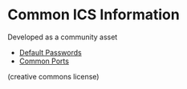 # Common ICS Information

Developed as a community asset

- [Default Passwords](../configurations#default-password-lists)
- [Common Ports](../protocols/PORTS.md)

(creative commons license)
